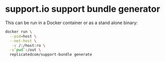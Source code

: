 # support.io support bundle generator

This can be run in a Docker container or as a stand alone binary:

```bash
docker run \
  --pid=host \
  --net-host \
   -v /:/host:ro \
  -v`pwd`:/out \
  replicatedcom/support-bundle generate
```

